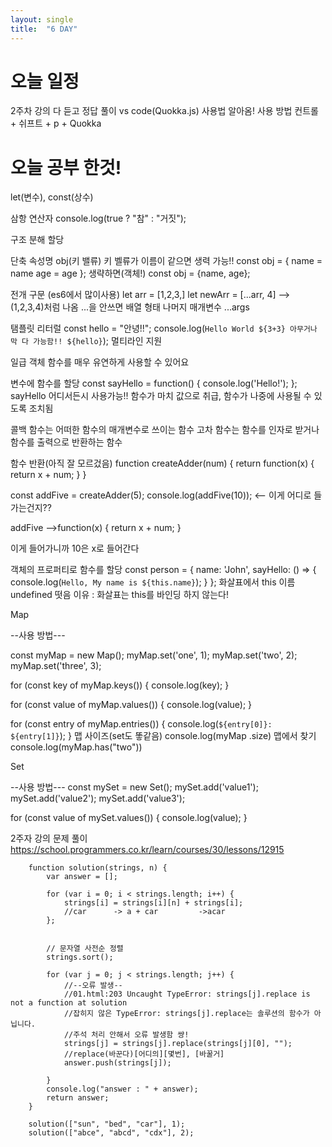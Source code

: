 ```yaml
---
layout: single
title:  "6 DAY"
---
```


# 오늘 일정
2주차 강의 다 듣고 정답 풀이
vs code(Quokka.js) 사용법 알아옴!
사용 방법
컨트롤 + 쉬프트 + p + Quokka

# 오늘 공부 한것!
let(변수), const(상수)

삼항 연산자
console.log(true ? "참" : "거짓");

구조 분해 할당

단축 속성명
obj(키 밸류) 키 벨류가 이름이 같으면 생력 가능!!
const obj = {
     name = name
     age = age
};
생략하면(객체!)
const obj = {name, age};

전개 구문 (es6에서 많이사용)
let arr = [1,2,3,]
let newArr = [...arr, 4]    -->    (1,2,3,4)처럼 나옴
...을 안쓰면 배열 형태
나머지 매개변수
...args


탬플릿 리터럴
const hello = "안녕!!";
console.log(`Hello World ${3+3} 아무거나 막 다 가능함!! ${hello}`);
멀티라인 지원 


일급 객체 
함수를 매우 유연하게 사용할 수 있어요


변수에 함수를 할당
const sayHello = function() {
  console.log('Hello!');
};
sayHello 어디서든시 사용가능!! 
함수가 마치 값으로 취급, 함수가 나중에 사용될  수 있도록 조치됨

콜백 함수는 어떠한 함수의 매개변수로 쓰이는 함수
고차 함수는 함수를 인자로 받거나 함수를 출력으로 반환하는 함수


함수 반환(아직 잘 모르겄음)
function createAdder(num) {
  return function(x) {
    return x + num;
  }
}

const addFive = createAdder(5);
console.log(addFive(10)); <-- 이게 어디로 들가는건지??


addFive -->function(x) {
    return x + num;
  } 
  
  이게 들어가니까 10은 x로 들어간다


객체의 프로퍼티로 함수를 할당
        const person = {
            name: 'John',
            sayHello: () => {
                console.log(`Hello, My name is ${this.name}`);
            }
        };
화살표에서 this 이름 undefined 떳음
이유 : 화살표는 this를 바인딩 하지 않는다!


Map


--사용 방법---

const myMap = new Map();
myMap.set('one', 1);
myMap.set('two', 2);
myMap.set('three', 3);


for (const key of myMap.keys()) {
  console.log(key);
}

for (const value of myMap.values()) {
  console.log(value);
}

for (const entry of myMap.entries()) {
  console.log(`${entry[0]}: ${entry[1]}`);
}
맵 사이즈(set도 똫같음)
console.log(myMap .size)
맵에서 찾기
console.log(myMap.has("two"))


Set


--사용 방법---
const mySet = new Set();
mySet.add('value1');
mySet.add('value2');
mySet.add('value3');

for (const value of mySet.values()) {
  console.log(value);
}



2주자 강의 문제 풀이
https://school.programmers.co.kr/learn/courses/30/lessons/12915

        function solution(strings, n) {
            var answer = [];

            for (var i = 0; i < strings.length; i++) {
                strings[i] = strings[i][n] + strings[i];
                //car      -> a + car         ->acar 
            };


            // 문자열 사전순 정렬
            strings.sort();

            for (var j = 0; j < strings.length; j++) {
                //--오류 발생--
                //01.html:203 Uncaught TypeError: strings[j].replace is not a function at solution 
                //잡히지 않은 TypeError: strings[j].replace는 솔루션의 함수가 아닙니다.
                //주석 처리 안해서 오류 발생함 썅!
                strings[j] = strings[j].replace(strings[j][0], "");
                //replace(바꾼다)[어디의][몇번], [바꿀거]
                answer.push(strings[j]);

            }
            console.log("answer : " + answer);
            return answer;
        }

        solution(["sun", "bed", "car"], 1);
        solution(["abce", "abcd", "cdx"], 2);


        

